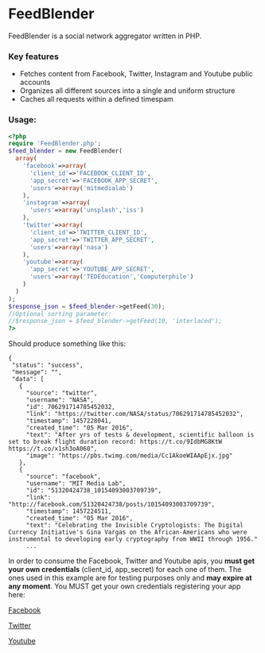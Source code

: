 # FeedBlender

FeedBlender is a social network aggregator written in PHP.

### Key features

- Fetches content from Facebook, Twitter, Instagram and Youtube public accounts
- Organizes all different sources into a single and uniform structure
- Caches all requests within a defined timespam


### Usage:

```php
<?php
require 'FeedBlender.php';
$feed_blender = new FeedBlender(
  array(
    'facebook'=>array(
      'client_id'=>'FACEBOOK_CLIENT_ID',
      'app_secret'=>'FACEBOOK_APP_SECRET',
      'users'=>array('mitmedialab')
    ),
    'instagram'=>array(
      'users'=>array('unsplash','iss')
    ),
    'twitter'=>array(
      'client_id'=>'TWITTER_CLIENT_ID',
      'app_secret'=>'TWITTER_APP_SECRET',
      'users'=>array('nasa')
    ),
    'youtube'=>array(
      'app_secret'=>'YOUTUBE_APP_SECRET',
      'users'=>array('TEDEducation','Computerphile')
    )
  )
);
$response_json = $feed_blender->getFeed(30);
//Optional sorting parameter:
//$response_json = $feed_blender->getFeed(10, 'interlaced');
?>
```


Should produce something like this:
 ```
{
  "status": "success",
  "message": "",
  "data": [
    {
      "source": "twitter",
      "username": "NASA",
      "id": 706291714785452032,
      "link": "https://twitter.com/NASA/status/706291714785452032",
      "timestamp": 1457228041,
      "created_time": "05 Mar 2016",
      "text": "After yrs of tests & development, scientific balloon is set to break flight duration record: https://t.co/9IdbMG8KtW https://t.co/x1sh3oA060",
      "image": "https://pbs.twimg.com/media/Cc1AkoeWIAApEjx.jpg"
    },
    {
      "source": "facebook",
      "username": "MIT Media Lab",
      "id": "51320424738_10154093003709739",
      "link": "http://facebook.com/51320424738/posts/10154093003709739",
      "timestamp": 1457224511,
      "created_time": "05 Mar 2016",
      "text": "Celebrating the Invisible Cryptologists: The Digital Currency Initiative's Gina Vargas on the African-Americans who were instrumental to developing early cryptography from WWII through 1956."
      ...       
```

In order to consume the Facebook, Twitter and Youtube apis, you **must get your own credentials** (client_id, app_secret) for each one of them.
The ones used in this example are for testing purposes only and **may expire at any moment**. You MUST get your own credentials registering your app here:

[Facebook](https://developers.facebook.com/quickstarts/?platform=web">https://developers.facebook.com/quickstarts/?platform=web)

[Twitter](https://apps.twitter.com">https://apps.twitter.com)

[Youtube](https://console.developers.google.com">https://console.developers.google.com)
